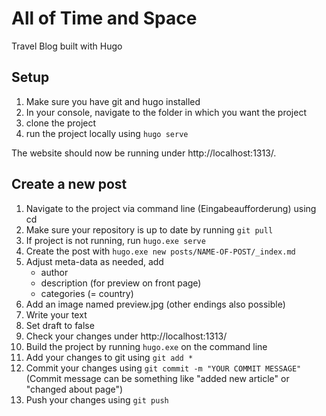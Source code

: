 # All of Time and Space

Travel Blog built with Hugo

## Setup

1. Make sure you have git and hugo installed
2. In your console, navigate to the folder in which you want the project
3. clone the project
4. run the project locally using ```hugo serve```

The website should now be running under http://localhost:1313/.

## Create a new post

1. Navigate to the project via command line (Eingabeaufforderung) using cd
2. Make sure your repository is up to date by running ```git pull```
3. If project is not running, run ```hugo.exe serve```
4. Create the post with ```hugo.exe new posts/NAME-OF-POST/_index.md```
5. Adjust meta-data as needed, add
    * author
    * description (for preview on front page)
    * categories (= country)
6. Add an image named preview.jpg (other endings also possible)
6. Write your text
7. Set draft to false
8. Check your changes under http://localhost:1313/
9. Build the project by running ```hugo.exe``` on the command line
10. Add your changes to git using ```git add *```
11. Commit your changes using ```git commit -m "YOUR COMMIT MESSAGE"``` (Commit message can be something like "added new article" or "changed about page")
12. Push your changes using ```git push```
